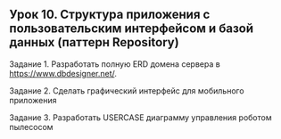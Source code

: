 ## Урок 10. Структура приложения с пользовательским интерфейсом и базой данных (паттерн Repository)

Задание 1. Разработать полную ERD домена сервера в https://www.dbdesigner.net/.

Задание 2. Сделать графический интерфейс для мобильного приложения

Задание 3. Разработать USERCASE диаграмму управления роботом пылесосом